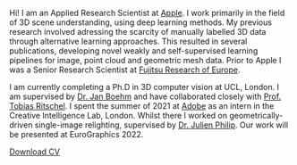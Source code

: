 Hi! I am an Applied Research Scientist at [Apple](https://machinelearning.apple.com/). I work primarily in the field of 3D scene understanding, using deep learning methods. My previous research involved adressing the scarcity of manually labelled 3D data through alternative learning approaches. This resulted in several publications, developing novel weakly and self-supervised learning pipelines for image, point cloud and geometric mesh data. Prior to Apple I was a Senior Research Scientist at [Fujitsu Research of Europe](https://www.fujitsu.com/uk/about/local/corporate/subsidiaries/fle/). 

I am currently completing a Ph.D in 3D computer vision at UCL, London. I am supervised by [Dr. Jan Boehm](https://www.ucl.ac.uk/civil-environmental-geomatic-engineering/people/dr-jan-boehm) and have collaborated closely with [Prof. Tobias Ritschel](https://www.homepages.ucl.ac.uk/~ucactri/). I spent the summer of 2021 at [Adobe](https://research.adobe.com/research/) as an intern in the Creative Intelligence Lab, London. Whilst there I worked on geometrically-driven single-image relighting, supervised by [Dr. Julien Philip](https://julienphilip.com/). Our work will be presented at EuroGraphics 2022.

<a href="/files/cv.pdf" target="_blank">Download CV</a>
